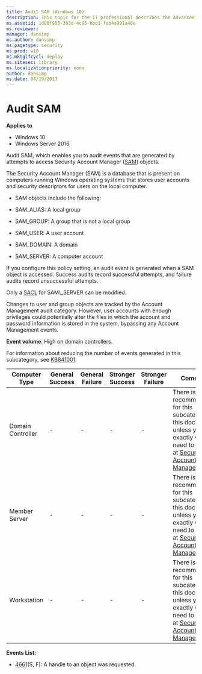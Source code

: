 ```yaml
---
title: Audit SAM (Windows 10)
description: This topic for the IT professional describes the Advanced Security Audit policy setting, Audit SAM, which enables you to audit events that are generated by attempts to access Security Account Manager (SAM) objects.
ms.assetid: 1d00f955-383d-4c95-bbd1-fab4a991a46e
ms.reviewer: 
manager: dansimp
ms.author: dansimp
ms.pagetype: security
ms.prod: w10
ms.mktglfcycl: deploy
ms.sitesec: library
ms.localizationpriority: none
author: dansimp
ms.date: 04/19/2017
---
```


# Audit SAM

**Applies to**
-   Windows 10
-   Windows Server 2016


Audit SAM, which enables you to audit events that are generated by attempts to access Security Account Manager ([SAM](https://technet.microsoft.com/library/cc756748(v=ws.10).aspx)) objects.

The Security Account Manager (SAM) is a database that is present on computers running Windows operating systems that stores user accounts and security descriptors for users on the local computer.

-   SAM objects include the following:

-   SAM\_ALIAS: A local group

-   SAM\_GROUP: A group that is not a local group

-   SAM\_USER: A user account

-   SAM\_DOMAIN: A domain

-   SAM\_SERVER: A computer account

If you configure this policy setting, an audit event is generated when a SAM object is accessed. Success audits record successful attempts, and failure audits record unsuccessful attempts.

Only a [SACL](https://msdn.microsoft.com/library/windows/desktop/aa374872(v=vs.85).aspx) for SAM\_SERVER can be modified.

Changes to user and group objects are tracked by the Account Management audit category. However, user accounts with enough privileges could potentially alter the files in which the account and password information is stored in the system, bypassing any Account Management events.

**Event volume**: High on domain controllers.

For information about reducing the number of events generated in this subcategory, see [KB841001](https://support.microsoft.com/kb/841001).

| Computer Type     | General Success | General Failure | Stronger Success | Stronger Failure | Comments                                                                                                                                                                                                                    |
|-------------------|-----------------|-----------------|------------------|------------------|-----------------------------------------------------------------------------------------------------------------------------------------------------------------------------------------------------------------------------|
| Domain Controller | -               | -               | -                | -                | There is no recommendation for this subcategory in this document, unless you know exactly what you need to monitor at [Security Account Manager](https://technet.microsoft.com/library/cc756748(v=ws.10).aspx) level. |
| Member Server     | -               | -               | -                | -                | There is no recommendation for this subcategory in this document, unless you know exactly what you need to monitor at [Security Account Manager](https://technet.microsoft.com/library/cc756748(v=ws.10).aspx) level. |
| Workstation       | -               | -               | -                | -                | There is no recommendation for this subcategory in this document, unless you know exactly what you need to monitor at [Security Account Manager](https://technet.microsoft.com/library/cc756748(v=ws.10).aspx) level. |

**Events List:**

-   [4661](event-4661.md)(S, F): A handle to an object was requested.
